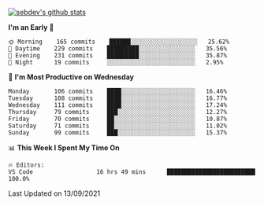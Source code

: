 [![sebdev's github stats](https://github-readme-stats.vercel.app/api?username=sebdeveloper6952&theme=vue-dark)](https://github.com/anuraghazra/github-readme-stats)
<!--START_SECTION:waka-->
**I'm an Early 🐤** 

```text
🌞 Morning    165 commits    ██████░░░░░░░░░░░░░░░░░░░   25.62% 
🌆 Daytime    229 commits    █████████░░░░░░░░░░░░░░░░   35.56% 
🌃 Evening    231 commits    █████████░░░░░░░░░░░░░░░░   35.87% 
🌙 Night      19 commits     ░░░░░░░░░░░░░░░░░░░░░░░░░   2.95%

```
📅 **I'm Most Productive on Wednesday** 

```text
Monday       106 commits    ████░░░░░░░░░░░░░░░░░░░░░   16.46% 
Tuesday      108 commits    ████░░░░░░░░░░░░░░░░░░░░░   16.77% 
Wednesday    111 commits    ████░░░░░░░░░░░░░░░░░░░░░   17.24% 
Thursday     79 commits     ███░░░░░░░░░░░░░░░░░░░░░░   12.27% 
Friday       70 commits     ██░░░░░░░░░░░░░░░░░░░░░░░   10.87% 
Saturday     71 commits     ██░░░░░░░░░░░░░░░░░░░░░░░   11.02% 
Sunday       99 commits     ███░░░░░░░░░░░░░░░░░░░░░░   15.37%

```


📊 **This Week I Spent My Time On** 

```text
🔥 Editors: 
VS Code                  16 hrs 49 mins      █████████████████████████   100.0%

```


 Last Updated on 13/09/2021
<!--END_SECTION:waka-->
